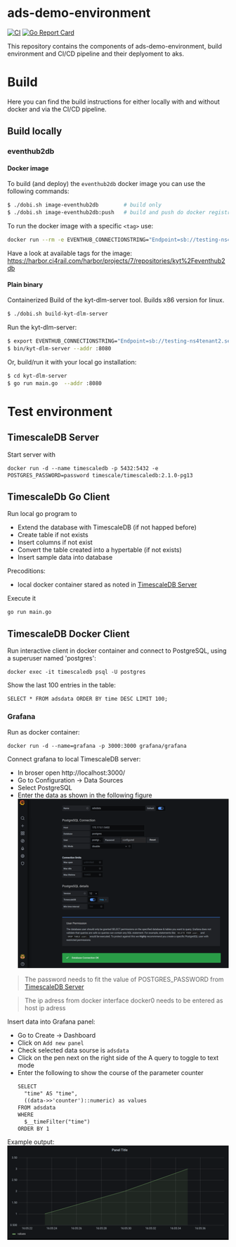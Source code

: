 # ads-demo-environment
[![CI](https://concourse.ci4rail.com/api/v1/teams/main/pipelines/ads-demo-environment/jobs/build-ads-demo-environment/badge)](https://concourse.ci4rail.com/teams/main/pipelines/ads-demo-environment) [![Go Report Card](https://goreportcard.com/badge/github.com/ci4rail/ads-demo-environment)](https://goreportcard.com/report/github.com/ci4rail/ads-demo-environment)

This repository contains the components of ads-demo-environment, build environment and CI/CD pipeline and their deplyoment to aks.

# Build
Here you can find the build instructions for either locally with and without docker and via the CI/CD pipeline.

## Build locally

### eventhub2db

#### Docker image

To build (and deploy) the `eventhub2db` docker image you can use the following commands:
```bash
$ ./dobi.sh image-eventhub2db        # build only
$ ./dobi.sh image-eventhub2db:push   # build and push do docker registry
```

To run the docker image with a specific `<tag>` use:
```bash
docker run --rm -e EVENTHUB_CONNECTIONSTRING="Endpoint=sb://testing-ns4tenant2.servicebus.windows.net/;SharedAccessKeyName=ar4tenant2;SharedAccessKey=A...;EntityPath=eh4tenant2" harbor.ci4rail.com/ci4rail/kyt/kyt-dlm-server:<tag>
```
Have a look at available tags for the image: https://harbor.ci4rail.com/harbor/projects/7/repositories/kyt%2Feventhub2db

#### Plain binary

Containerized Build of the kyt-dlm-server tool. Builds x86 version for linux.

```bash
$ ./dobi.sh build-kyt-dlm-server
```

Run the kyt-dlm-server:

```bash
$ export EVENTHUB_CONNECTIONSTRING="Endpoint=sb://testing-ns4tenant2.servicebus.windows.net/;SharedAccessKeyName=ar4tenant2;SharedAccessKey=A...;EntityPath=eh4tenant2"
$ bin/kyt-dlm-server --addr :8080
```

Or, build/run it with your local go installation:

```bash
$ cd kyt-dlm-server
$ go run main.go  --addr :8080
```

# Test environment
## TimescaleDB Server

Start server with
```
docker run -d --name timescaledb -p 5432:5432 -e POSTGRES_PASSWORD=password timescale/timescaledb:2.1.0-pg13
```

## TimescaleDb Go Client
Run local go program to
* Extend the database with TimescaleDB (if not happed before)
* Create table if not exists
* Insert columns if not exist
* Convert the table created into a hypertable (if not exists)
* Insert sample data into database

Precoditions:
* local docker container stared as noted in [TimescaleDB Server](#TimescaleDB-Server)

Execute it
```
go run main.go
```

## TimescaleDB Docker Client
Run interactive client in docker container and connect to PostgreSQL, using a superuser named 'postgres':
```
docker exec -it timescaledb psql -U postgres
```

Show the last 100 entries in the table:
```
SELECT * FROM adsdata ORDER BY time DESC LIMIT 100;
```

### Grafana
Run as docker container:
```
docker run -d --name=grafana -p 3000:3000 grafana/grafana
```

Connect grafana to local TimescaleDB server:
* In broser open http://localhost:3000/
* Go to Configuration -> Data Sources
* Select PostgreSQL
* Enter the data as shown in the following figure
![](figures/GrafanaSetup.png)

> The password needs to fit the value of POSTGRES_PASSWORD from [TimescaleDB Server](#TimescaleDB-Server)

> The ip adress from docker interface docker0 needs to be entered as host ip adress

Insert data into Grafana panel:
* Go to Create -> Dashboard
* Click on `Add new panel`
* Check selected data sourse is `adsdata`
* Click on the pen next on the right side of the A query to toggle to text mode
* Enter the following to show the course of the parameter counter
  ```
  SELECT
    "time" AS "time",
    ((data->>'counter')::numeric) as values
  FROM adsdata
  WHERE
    $__timeFilter("time")
  ORDER BY 1
  ```

Example output:
![](figures/ExampleGraph.png)
